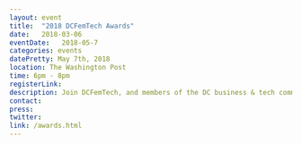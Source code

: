 ```yaml
---
layout: event
title:  "2018 DCFemTech Awards"
date:   2018-03-06
eventDate:   2018-05-7
categories: events
datePretty: May 7th, 2018
location: The Washington Post
time: 6pm - 8pm
registerLink:
description: Join DCFemTech, and members of the DC business & tech communities as we celebrate Powerful Women in Code, Data, and Design at The 2018 DCFemTech Awards Reception.
contact:
press:
twitter:
link: /awards.html
---
```

